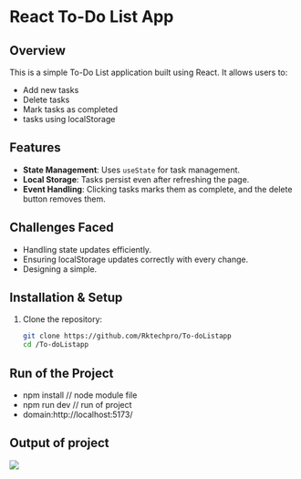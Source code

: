 # React To-Do List App

## Overview
This is a simple To-Do List application built using React. It allows users to:
- Add new tasks
- Delete tasks
- Mark tasks as completed
- tasks using localStorage

## Features
- **State Management**: Uses `useState` for task management.
- **Local Storage**: Tasks persist even after refreshing the page.
- **Event Handling**: Clicking tasks marks them as complete, and the delete button removes them.

## Challenges Faced
- Handling state updates efficiently.
- Ensuring localStorage updates correctly with every change.
- Designing a simple.

## Installation & Setup
1. Clone the repository:
   ```sh
   git clone https://github.com/Rktechpro/To-doListapp
   cd /To-doListapp
## Run of the Project
 - npm install // node module file 
 - npm run dev // run of project
 - domain:http://localhost:5173/
## Output of project
<img src="https://i.postimg.cc/Gp33X9sN/Screenshot-100.png">
